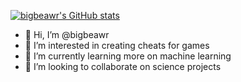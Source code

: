 [![bigbeawr's GitHub stats](https://github-readme-stats.vercel.app/api?username=bigbeawr)](https://github.com/bigbeawr)

- 👋 Hi, I’m @bigbeawr
- 👀 I’m interested in creating cheats for games
- 🌱 I’m currently learning more on machine learning
- 💞️ I’m looking to collaborate on science projects


<!---
bigbeawr/bigbeawr is a ✨ special ✨ repository because its `README.md` (this file) appears on your GitHub profile.
You can click the Preview link to take a look at your changes.
--->
